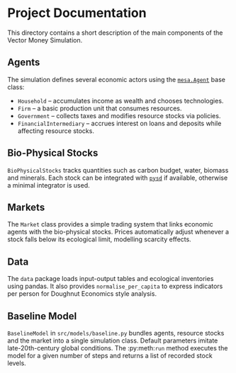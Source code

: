 # Project Documentation

This directory contains a short description of the main components of the Vector Money Simulation.

## Agents

The simulation defines several economic actors using the [`mesa.Agent`](https://mesa.readthedocs.io/) base class:

- `Household` – accumulates income as wealth and chooses technologies.
- `Firm` – a basic production unit that consumes resources.
- `Government` – collects taxes and modifies resource stocks via policies.
- `FinancialIntermediary` – accrues interest on loans and deposits while affecting resource stocks.

## Bio-Physical Stocks

`BioPhysicalStocks` tracks quantities such as carbon budget, water, biomass and minerals. Each stock can be integrated with [`pysd`](https://github.com/SDXorg/pysd) if available, otherwise a minimal integrator is used.

## Markets

The ``Market`` class provides a simple trading system that links economic
agents with the bio-physical stocks.  Prices automatically adjust whenever a
stock falls below its ecological limit, modelling scarcity effects.

## Data

The ``data`` package loads input-output tables and ecological inventories using pandas.
It also provides ``normalise_per_capita`` to express indicators per person for
Doughnut Economics style analysis.

## Baseline Model

`BaselineModel` in ``src/models/baseline.py`` bundles agents, resource stocks
and the market into a single simulation class.  Default parameters imitate
late-20th-century global conditions.  The :py:meth:`run` method executes the
model for a given number of steps and returns a list of recorded stock levels.

